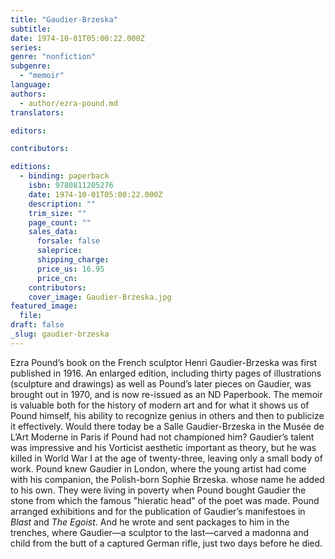 ```yaml
---
title: "Gaudier-Brzeska"
subtitle:
date: 1974-10-01T05:00:22.000Z
series:
genre: "nonfiction"
subgenre:
  - "memoir"
language:
authors:
  - author/ezra-pound.md
translators:

editors:

contributors:

editions:
  - binding: paperback
    isbn: 9780811205276
    date: 1974-10-01T05:00:22.000Z
    description: ""
    trim_size: ""
    page_count: ""
    sales_data:
      forsale: false
      saleprice:
      shipping_charge:
      price_us: 16.95
      price_cn:
    contributors:
    cover_image: Gaudier-Brzeska.jpg
featured_image:
  file:
draft: false
_slug: gaudier-brzeska
---
```


Ezra Pound’s book on the French sculptor Henri Gaudier-Brzeska was first published in 1916. An enlarged edition, including thirty pages of illustrations (sculpture and drawings) as well as Pound’s later pieces on Gaudier, was brought out in 1970, and is now re-issued as an ND Paperbook. The memoir is valuable both for the history of modern art and for what it shows us of Pound himself, his ability to recognize genius in others and then to publicize it effectively. Would there today be a Salle Gaudier-Brzeska in the Musée de L’Art Moderne in Paris if Pound had not championed him? Gaudier’s talent was impressive and his Vorticist aesthetic important as theory, but he was killed in World War I at the age of twenty-three, leaving only a small body of work. Pound knew Gaudier in London, where the young artist had come with his companion, the Polish-born Sophie Brzeska. whose name he added to his own. They were living in poverty when Pound bought Gaudier the stone from which the famous "hieratic head" of the poet was made. Pound arranged exhibitions and for the publication of Gaudier’s manifestoes in _Blast_ and _The Egoist_. And he wrote and sent packages to him in the trenches, where Gaudier––a sculptor to the last––carved a madonna and child from the butt of a captured German rifle, just two days before he died.

